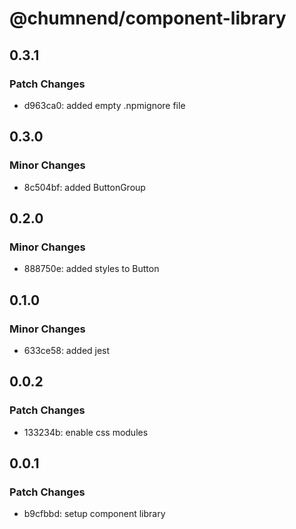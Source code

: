 # @chumnend/component-library

## 0.3.1

### Patch Changes

- d963ca0: added empty .npmignore file

## 0.3.0

### Minor Changes

- 8c504bf: added ButtonGroup

## 0.2.0

### Minor Changes

- 888750e: added styles to Button

## 0.1.0

### Minor Changes

- 633ce58: added jest

## 0.0.2

### Patch Changes

- 133234b: enable css modules

## 0.0.1

### Patch Changes

- b9cfbbd: setup component library
